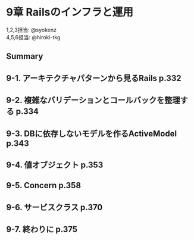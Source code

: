# 9章 Railsのインフラと運用

1,2,3担当: @syokenz  
4,5,6担当: @hiroki-tkg


## Summary



## 9-1. アーキテクチャパターンから見るRails p.332


## 9-2. 複雑なバリデーションとコールバックを整理する p.334


## 9-3. DBに依存しないモデルを作るActiveModel p.343


## 9-4. 値オブジェクト p.353


## 9-5. Concern p.358


## 9-6. サービスクラス p.370


## 9-7. 終わりに p.375
